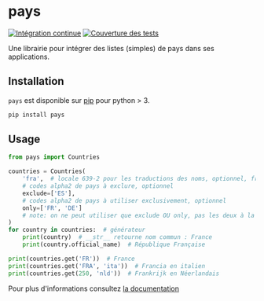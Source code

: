 # pays

[![Intégration continue](https://gitlab.com/canarduck/pays/badges/master/pipeline.svg)](https://gitlab.com/canarduck/pays/commits/master) [![Couverture des tests](https://gitlab.com/canarduck/pays/badges/master/coverage.svg)](https://canarduck.gitlab.io/pays/coverage/)

Une librairie pour intégrer des listes (simples) de pays dans ses applications.

## Installation

`pays` est disponible sur [pip](https://pypi.org/project/pays/) pour python > 3.

```sh
pip install pays
```

## Usage

```python
from pays import Countries

countries = Countries(
    'fra',  # locale 639-2 pour les traductions des noms, optionnel, fra par défaut
    # codes alpha2 de pays à exclure, optionnel
    exclude=['ES'],
    # codes alpha2 de pays à utiliser exclusivement, optionnel
    only=['FR', 'DE']
    # note: on ne peut utiliser que exclude OU only, pas les deux à la fois
)
for country in countries:  # générateur
    print(country)  # __str__ retourne nom commun : France
    print(country.official_name)  # République Française

print(countries.get('FR'))  # France
print(countries.get('FRA', 'ita'))  # Francia en italien
print(countries.get(250, 'nld'))  # Frankrijk en Néerlandais
```

Pour plus d'informations consultez [la documentation](https://canarduck.gitlab.io/pays/__init__.html)
